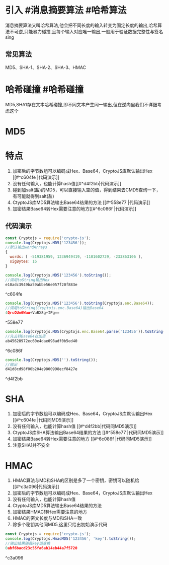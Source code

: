 # 引入 #消息摘要算法 #哈希算法 
消息摘要算法又叫哈希算法,他会把不同长度的输入转变为固定长度的输出,哈希算法不可逆,只能暴力碰撞,且每个输入对应唯一输出,一般用于验证数据完整性与签名sing
## 常见算法

MD5、SHA-1、SHA-2、SHA-3、HMAC

# 哈希碰撞  #哈希碰撞 
MD5,SHA1存在文本哈希碰撞,即不同文本产生同一输出,但在逆向里我们不详细考虑这个
# MD5
# 特点
1. 加密后的字节数组可以编码成Hex、Base64，CryptoJS库默认输出Hex [[#^c604fe |代码演示]]
2. 没有任何输入，也能计算hash值[[#^d4f2bb|代码演示]]
3. 碰到加salt(盐)的MD5，可以直接输入空的值，得到结果去CMD5查询一下，有可能就得到salt(盐)
4. CtyptoJS库MD5算法输出Base64结果的方法 [[#^558e77 |代码演示]]
5. 加密结果Base64转Hex需要注意的地方[[#^6c086f |代码演示]]
## 代码演示
``` JavaScript title:MD5的演示
const Cryptojs = require('crypto-js');
console.log(Cryptojs.MD5('123456'));
//默认输出wordArrays
{
  words: [ -519381959, 1236949419, -1101602729, -233863106 ],
  sigBytes: 16
}
```

``` JavaScript  title:CryptoJS库默认输出Hex
console.log(Cryptojs.MD5('123456').toString());
//调用toString输出Hex
e10adc3949ba59abbe56e057f20f883e
```

^c604fe

``` JavaScript title:MD5算法输出Base64
console.log(Cryptojs.MD5('123456').toString(Cryptojs.enc.Base64));
//调用toString(Cryptojs.enc.Base64)输出Base64
4QrcOUm6Wau+VuBX8g+IPg==
```

^558e77

``` JavaScript title:加密结果Base64转Hex
console.log(Cryptojs.MD5(Cryptojs.enc.Base64.parse('123456')).toString());
//先去转Base64在加密
ab45628972ec60e4dae098adf0b5ed40
```

^6c086f

``` JavaScript title:没有任何输入，也能计算hash值
console.log(Cryptojs.MD5('').toString());
//输出
d41d8cd98f00b204e9800998ecf8427e
```

^d4f2bb


# SHA
1. 加密后的字节数组可以编码成Hex、Base64，CryptoJS库默认输出Hex [[#^c604fe |代码同MD5演示]]
2. 没有任何输入，也能计算hash值 [[#^d4f2bb|代码同MD5演示]]
3. CtyptoJS库SHA算法输出Base64结果的方法 [[#^558e77 |代码同MD5演示]]
4.  加密结果Base64转Hex需要注意的地方 [[#^6c086f |代码同MD5演示]]
5. 注意SHA1并不安全
# HMAC
1. HMAC算法与MD和SHA的区别是多了一个密钥，密钥可以随机给 [[#^c3a096|代码演示]]
2. 加密后的字节数组可以编码成Hex、Base64，CryptoJS库默认输出Hex
3. 没有任何输入，也能计算hash值
4. CtyptoJS库MD5算法输出Base64结果的方法
5.  加密结果HMAC转Hex需要注意的地方
6. HMAC的密文长度与MD和SHA一致
7. 除多个秘钥其他同MD5,这里只给出初始演示代码
``` JavaScript title:HMAC演示
const Cryptojs = require('crypto-js');
console.log(Cryptojs.HmacMD5('123456', 'key').toString());
//输出结果随着key值变换
0abf6bacd23c55fa6ab14eb44a7f5720
```

^c3a096
